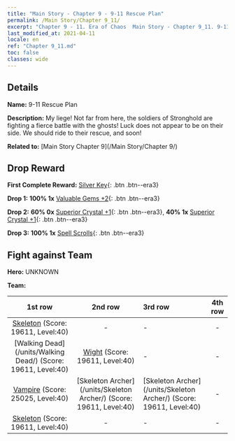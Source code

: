 ```yaml
---
title: "Main Story - Chapter 9 - 9-11 Rescue Plan"
permalink: /Main Story/Chapter 9_11/
excerpt: "Chapter 9 - 11. Era of Chaos  Main Story - Chapter 9_11. 9-11 Rescue Plan"
last_modified_at: 2021-04-11
locale: en
ref: "Chapter 9_11.md"
toc: false
classes: wide
---
```


## Details

 **Name:** 9-11 Rescue Plan

 **Description:** My liege! Not far from here, the soldiers of Stronghold are fighting a fierce battle with the ghosts! Luck does not appear to be on their side. We should ride to their rescue, and soon!

 **Related to:** [Main Story Chapter 9](/Main Story/Chapter 9/)

## Drop Reward

 **First Complete Reward:** [Silver Key](/Items/con_693/){: .btn .btn--era3}

 **Drop 1:** **100% 1x** [Valuable Gems +2](/Items/mat_30/){: .btn .btn--era3}

 **Drop 2:** **60% 0x** [Superior Crystal +1](/Items/mat_24/){: .btn .btn--era3}, **40% 1x** [Superior Crystal +1](/Items/mat_24/){: .btn .btn--era3}

 **Drop 3:** **100% 1x** [Spell Scrolls](/Items/con_694/){: .btn .btn--era3}


## Fight against Team
 **Hero:** UNKNOWN

 **Team:**


  | 1st row | 2nd row | 3rd row | 4th row |
  |:----:|:----:|:----|:----:|
  | [Skeleton](/units/Skeleton/) (Score: 19611, Level:40)  | - | - | - |
  | [Walking Dead](/units/Walking Dead/) (Score: 19611, Level:40)  | [Wight](/units/Wight/) (Score: 19611, Level:40)  | - | - |
  | [Vampire](/units/Vampire/) (Score: 25025, Level:40)  | [Skeleton Archer](/units/Skeleton Archer/) (Score: 19611, Level:40)  | [Skeleton Archer](/units/Skeleton Archer/) (Score: 19611, Level:40)  | - |
  | [Skeleton](/units/Skeleton/) (Score: 19611, Level:40)  | - | - | - |


